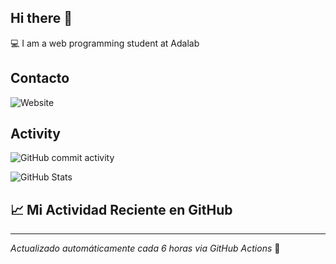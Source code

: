 ## Hi there 👋


:computer: I am a web programming student at Adalab

 ## Contacto

![Website](https://img.shields.io/website?url=https%3A%2F%2Fwww.linkedin.com%2Fin%2Fmcocapelaz&up_message=online&down_message=offline&up_color=green&down_color=red)

 ## Activity

![GitHub commit activity](https://img.shields.io/github/commit-activity/m/mcocapelaz/mcocapelaz)

![GitHub Stats](https://github-readme-stats.vercel.app/api?username=mcocapelaz)

## 📈 Mi Actividad Reciente en GitHub

<!--START_SECTION:activity-->
<!--END_SECTION:activity-->

---
*Actualizado automáticamente cada 6 horas via GitHub Actions* 🤖











 
